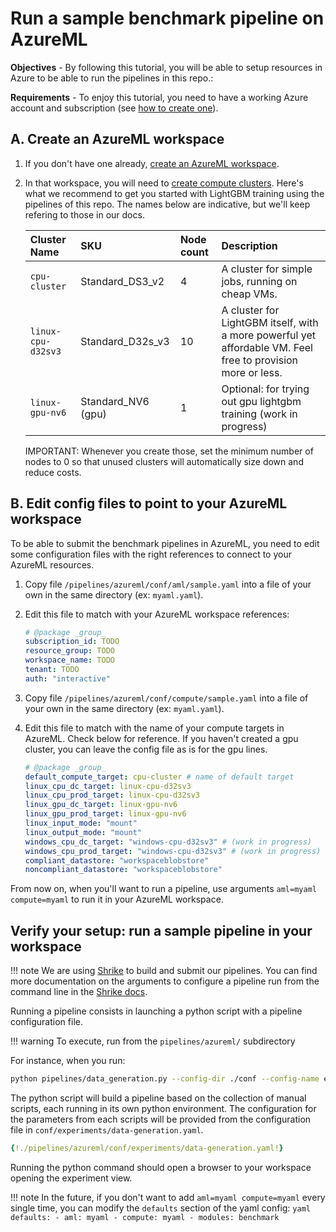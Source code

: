 # Run a sample benchmark pipeline on AzureML

**Objectives** - By following this tutorial, you will be able to setup resources in Azure to be able to run the pipelines in this repo.:

**Requirements** - To enjoy this tutorial, you need to have a working Azure account and subscription (see [how to create one]()).

## A. Create an AzureML workspace

1. If you don't have one already, [create an AzureML workspace](https://docs.microsoft.com/en-us/azure/machine-learning/quickstart-create-resources).

2. In that workspace, you will need to [create compute clusters](https://docs.microsoft.com/en-us/azure/machine-learning/quickstart-create-resources#cluster). Here's what we recommend to get you started with LightGBM training using the pipelines of this repo. The names below are indicative, but we'll keep refering to those in our docs.

    | Cluster Name | SKU | Node count | Description |
    | :-- | :-- | :-- | :-- |
    | `cpu-cluster` | Standard_DS3_v2 | 4 | A cluster for simple jobs, running on cheap VMs. |
    | `linux-cpu-d32sv3` | Standard_D32s_v3 | 10 | A cluster for LightGBM itself, with a more powerful yet affordable VM. Feel free to provision more or less. |
    | `linux-gpu-nv6` | Standard_NV6 (gpu) | 1 | Optional: for trying out gpu lightgbm training (work in progress) |

    IMPORTANT: Whenever you create those, set the minimum number of nodes to 0 so that unused clusters will automatically size down and reduce costs.

## B. Edit config files to point to your AzureML workspace

To be able to submit the benchmark pipelines in AzureML, you need to edit some configuration files with the right references to connect to your AzureML resources.

1. Copy file `/pipelines/azureml/conf/aml/sample.yaml` into a file of your own in the same directory (ex: `myaml.yaml`).

2. Edit this file to match with your AzureML workspace references:

    ```yaml
    # @package _group_
    subscription_id: TODO
    resource_group: TODO
    workspace_name: TODO
    tenant: TODO
    auth: "interactive"
    ```

3. Copy file `/pipelines/azureml/conf/compute/sample.yaml` into a file of your own in the same directory (ex: `myaml.yaml`).

4. Edit this file to match with the name of your compute targets in AzureML. Check below for reference. If you haven't created a gpu cluster, you can leave the config file as is for the gpu lines.

    ```yaml
    # @package _group_
    default_compute_target: cpu-cluster # name of default target
    linux_cpu_dc_target: linux-cpu-d32sv3
    linux_cpu_prod_target: linux-cpu-d32sv3
    linux_gpu_dc_target: linux-gpu-nv6
    linux_gpu_prod_target: linux-gpu-nv6
    linux_input_mode: "mount"
    linux_output_mode: "mount"
    windows_cpu_dc_target: "windows-cpu-d32sv3" # (work in progress)
    windows_cpu_prod_target: "windows-cpu-d32sv3" # (work in progress)
    compliant_datastore: "workspaceblobstore"
    noncompliant_datastore: "workspaceblobstore"
    ```

From now on, when you'll want to run a pipeline, use arguments `aml=myaml compute=myaml` to run it in your AzureML workspace.

## Verify your setup: run a sample pipeline in your workspace

!!! note
    We are using [Shrike](https://github.com/Azure/shrike/tree/main/shrike) to build and submit our pipelines. You can find more documentation on the arguments to configure a pipeline run from the command line in the [Shrike docs](https://azure.github.io/shrike/pipeline/configure-aml-pipeline/).

Running a pipeline consists in launching a python script with a pipeline configuration file.

!!! warning
    To execute, run from the `pipelines/azureml/` subdirectory

For instance, when you run:
```bash
python pipelines/data_generation.py --config-dir ./conf --config-name experiments/data-generation run.submit=True aml=myaml compute=myaml
```

The python script will build a pipeline based on the collection of manual scripts, each running in its own python environment. The configuration for the parameters from each scripts will be provided from the configuration file in `conf/experiments/data-generation.yaml`.

```yaml
{!./pipelines/azureml/conf/experiments/data-generation.yaml!}
```

Running the python command should open a browser to your workspace opening the experiment view.

!!! note
    In the future, if you don't want to add `aml=myaml compute=myaml` every single time, you can modify the `defaults` section of the yaml config:
    ```yaml
    defaults:
    - aml: myaml
    - compute: myaml
    - modules: benchmark
    ```
